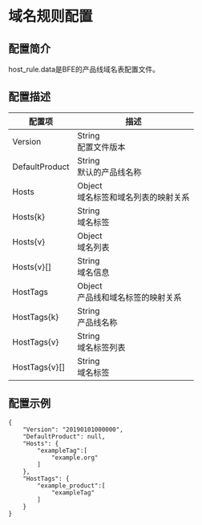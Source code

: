 # 域名规则配置

## 配置简介

host_rule.data是BFE的产品线域名表配置文件。

## 配置描述

| 配置项         | 描述                                   |
| -------------- | -------------------------------------- |
| Version        | String<br> 配置文件版本                |
| DefaultProduct | String<br>默认的产品线名称             |
| Hosts          | Object<br>域名标签和域名列表的映射关系 |
| Hosts{k}       | String<br>域名标签                     |
| Hosts{v}       | Object<br>域名列表                     |
| Hosts{v}[]     | String<br>域名信息                     |
| HostTags       | Object<br>产品线和域名标签的映射关系   |
| HostTags{k}    | String<br>产品线名称                   |
| HostTags{v}    | String<br>域名标签列表                 |
| HostTags{v}[]  | String<br>域名标签                     |

## 配置示例

```
{
    "Version": "20190101000000",
    "DefaultProduct": null,
    "Hosts": {
        "exampleTag":[
            "example.org"
        ]
    },
    "HostTags": {
        "example_product":[
            "exampleTag"
        ]
    }
}
```
